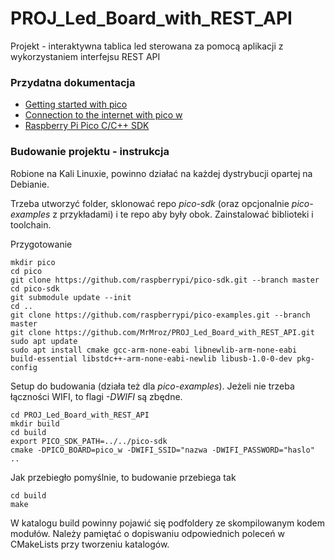 # PROJ_Led_Board_with_REST_API
Projekt - interaktywna tablica led sterowana za pomocą aplikacji z wykorzystaniem interfejsu REST API

### Przydatna dokumentacja
- [Getting started with pico](https://datasheets.raspberrypi.com/pico/getting-started-with-pico.pdf)
- [Connection to the internet with pico w](https://datasheets.raspberrypi.com/picow/connecting-to-the-internet-with-pico-w.pdf)
- [Raspberry Pi Pico C/C++ SDK](https://datasheets.raspberrypi.com/pico/raspberry-pi-pico-c-sdk.pdf)

### Budowanie projektu - instrukcja

Robione na Kali Linuxie, powinno działać na każdej dystrybucji opartej na Debianie.

Trzeba utworzyć folder, sklonować repo *pico-sdk* (oraz opcjonalnie *pico-examples* z przykładami) i te repo aby były obok. Zainstalować biblioteki i toolchain.

Przygotowanie

```
mkdir pico
cd pico
git clone https://github.com/raspberrypi/pico-sdk.git --branch master
cd pico-sdk
git submodule update --init
cd ..
git clone https://github.com/raspberrypi/pico-examples.git --branch master
git clone https://github.com/MrMroz/PROJ_Led_Board_with_REST_API.git
sudo apt update
sudo apt install cmake gcc-arm-none-eabi libnewlib-arm-none-eabi build-essential libstdc++-arm-none-eabi-newlib libusb-1.0-0-dev pkg-config
```

Setup do budowania (działa też dla *pico-examples*). Jeżeli nie trzeba łączności WIFI, to flagi *-DWIFI* są zbędne.
```
cd PROJ_Led_Board_with_REST_API
mkdir build
cd build
export PICO_SDK_PATH=../../pico-sdk
cmake -DPICO_BOARD=pico_w -DWIFI_SSID="nazwa -DWIFI_PASSWORD="haslo" ..
```

Jak przebiegło pomyślnie, to budowanie przebiega tak
```
cd build
make
```
W katalogu build powinny pojawić się podfoldery ze skompilowanym kodem modułów.
Należy pamiętać o dopiswaniu odpowiednich poleceń w CMakeLists przy tworzeniu katalogów.
